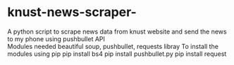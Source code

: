 # knust-news-scraper-
A python script to scrape news data from knust website and send the news to my phone using pushbullet API  
Modules needed beautiful soup, pushbullet, requests libray
To install the modules using pip 
pip install bs4
pip install pushbullet.py
pip install request

